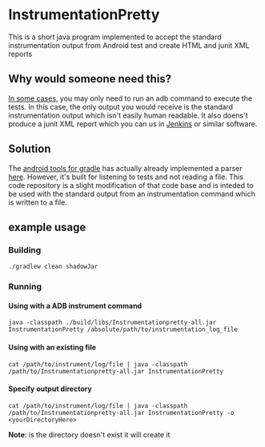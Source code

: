 # InstrumentationPretty
  This is a short java program implemented to accept the standard instrumentation output from Android test and create HTML and  junit XML reports

## Why would someone need this? 
  [In some cases](https://stackoverflow.com/q/50765454/8016330), you may only need to run an adb command to execute the tests. In this case, the only output you would receive is the standard instrumentation output which isn't easily human readable. It also doens't produce a junit XML report which you can us in [Jenkins](https://plugins.jenkins.io/test-results-analyzer) or similar software. 

## Solution
  The [android tools for gradle](https://android.googlesource.com/platform/tools/base/) has actually already implemented a parser [here](https://android.googlesource.com/platform/tools/base/+/android-5.1.1_r6/ddmlib/src/main/java/com/android/ddmlib/testrunner/InstrumentationResultParser.java). However, it's built for listening to tests and not reading a file. This code repository is a slight modification of that code base and is inteded to be used with the standard output from an instrumentation command which is written to a file.  

## example usage

### Building
 `./gradlew clean shadowJar`

### Running

#### Using with a ADB instrument command 
 `java -classpath ./build/libs/Instrumentationpretty-all.jar InstrumentationPretty /absolute/path/to/instrumentation_log_file`

#### Using with an existing file
`cat /path/to/instrument/log/file | java -classpath /path/to/Instrumentationpretty-all.jar InstrumentationPretty`

#### Specify output directory 
`cat /path/to/instrument/log/file | java -classpath /path/to/Instrumentationpretty-all.jar InstrumentationPretty -o <yourDirectoryHere>`

**Note**: is the directory doesn't exist it will create it

